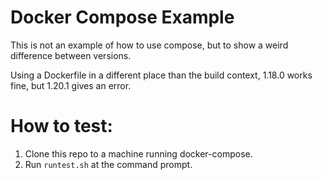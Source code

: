 # Docker Compose Example 

This is not an example of how to use compose, but to show a weird difference
between versions.

Using a Dockerfile in a different place than the build context, 1.18.0 works
fine, but 1.20.1 gives an error.

# How to test:

1. Clone this repo to a machine running docker-compose.
1. Run `runtest.sh` at the command prompt.

